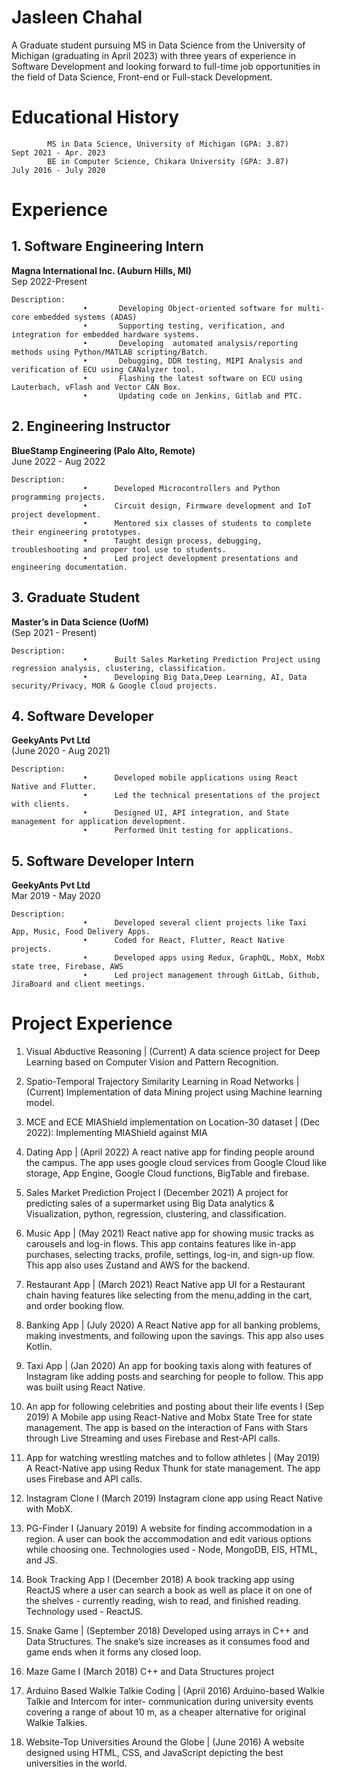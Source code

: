 ﻿# Jasleen Chahal
A Graduate student pursuing MS in Data Science from the University of Michigan (graduating in April 2023) with three years of experience in Software Development and looking forward to full-time job opportunities in the field of Data Science, Front-end or Full-stack Development.


# Educational History
```
        MS in Data Science, University of Michigan (GPA: 3.87)          Sept 2021 - Apr. 2023
        BE in Computer Science, Chikara University (GPA: 3.87)      	July 2016 - July 2020
```


# Experience

## 1.   Software Engineering Intern 
<strong>Magna International Inc. (Auburn Hills, MI)</strong>                                 
        Sep 2022-Present
```
Description:
                •       Developing Object-oriented software for multi-core embedded systems (ADAS)
                •       Supporting testing, verification, and integration for embedded hardware systems.
                •       Developing  automated analysis/reporting methods using Python/MATLAB scripting/Batch.
                •       Debugging, DDR testing, MIPI Analysis and verification of ECU using CANalyzer tool.
                •       Flashing the latest software on ECU using Lauterbach, vFlash and Vector CAN Box.
                •       Updating code on Jenkins, Gitlab and PTC.
```

## 2.   Engineering Instructor             
<strong>BlueStamp Engineering (Palo Alto, Remote)</strong><br>
        June 2022 - Aug 2022
```
Description:
                •      Developed Microcontrollers and Python programming projects.
                •      Circuit design, Firmware development and IoT project development.
                •      Mentored six classes of students to complete their engineering prototypes.
                •      Taught design process, debugging, troubleshooting and proper tool use to students.
                •      Led project development presentations and engineering documentation.
```                

## 3.   Graduate Student     
<strong>Master’s in Data Science (UofM)</strong> <br>
        (Sep 2021 - Present)
```
Description:
                •      Built Sales Marketing Prediction Project using regression analysis, clustering, classification.
                •      Developing Big Data,Deep Learning, AI, Data security/Privacy, MOR & Google Cloud projects.
```

## 4.   Software Developer 
<strong>GeekyAnts Pvt Ltd</strong><br>
        (June 2020 - Aug 2021)
```
Description:
                •      Developed mobile applications using React Native and Flutter.
                •      Led the technical presentations of the project with clients. 
                •      Designed UI, API integration, and State management for application development.
                •      Performed Unit testing for applications.
```

## 5.   Software Developer Intern 
<strong>GeekyAnts Pvt Ltd</strong><br>
        Mar 2019 - May 2020
```
Description:
                •      Developed several client projects like Taxi App, Music, Food Delivery Apps.
                •      Coded for React, Flutter, React Native projects.
                •      Developed apps using Redux, GraphQL, MobX, MobX state tree, Firebase, AWS
                •      Led project management through GitLab, Github, JiraBoard and client meetings.
```


# Project Experience

1. Visual Abductive Reasoning | (Current) 
        A data science project for Deep Learning based on Computer Vision and Pattern Recognition. 
        
2. Spatio-Temporal Trajectory Similarity Learning in Road Networks  | (Current) 
         Implementation of data Mining project using Machine learning model.
        
3. MCE and ECE MIAShield implementation on Location-30 dataset | (Dec 2022): 
        Implementing MIAShield against MIA
        
4. Dating App | (April 2022)
        A react native app for finding people around the campus. The app uses google cloud services from Google Cloud like storage, App Engine, Google Cloud                 functions, BigTable and firebase.
        
5. Sales Market Prediction Project I (December 2021)
        A project for predicting sales of a supermarket using Big Data analytics & Visualization, python, regression, clustering, and classification.
        
6. Music App | (May 2021)
        React native app for showing music tracks as carousels and log-in flows. This app  contains features like in-app purchases, selecting tracks, profile,               settings, log-in, and sign-up flow. This app also uses Zustand and AWS for the backend.
        
7. Restaurant App | (March 2021)
        React Native app UI for a Restaurant chain having features like selecting from the menu,adding in the cart, and order booking flow.
        
8. Banking App | (July 2020) 
        A React Native app for all banking problems, making investments, and following upon the savings. This app also uses Kotlin.
        
9. Taxi App | (Jan 2020) 
        An app for booking taxis along with features of Instagram like adding posts and searching for people to follow. This app was built using React Native.
        
10. An app for following celebrities and posting about their life events I (Sep 2019) 
        A Mobile app using React-Native and Mobx State Tree for state management. The app is based on the interaction of Fans with Stars through Live Streaming and           uses Firebase and Rest-API calls.
        
11. App for watching wrestling matches and to follow athletes | (May 2019)
        A React-Native app using Redux Thunk for state management. The app uses Firebase and API calls.
        
12. Instagram Clone I (March 2019)
        Instagram clone app using React Native with MobX.
        
13. PG-Finder I (January 2019)
        A website for finding accommodation in a region. A user can book the accommodation and edit various options while choosing one. Technologies used - Node,             MongoDB, EIS, HTML, and JS.
        
14. Book Tracking App I (December 2018)
        A book tracking app using ReactJS where a user can search a book   as well as place it on one of the shelves - currently reading, wish to read, and finished         reading. Technology used - ReactJS.
        
15. Snake Game | (September 2018)
        Developed using arrays in C++ and Data Structures. The snake’s size increases as it consumes food and game ends when it forms any closed loop.
        
16. Maze Game I (March 2018)
         C++ and Data Structures project

17. Arduino Based Walkie Talkie Coding | (April 2016) 
        Arduino-based Walkie Talkie and Intercom for inter- communication during university events covering a range of about 10 m, as a cheaper                               alternative for original Walkie Talkies.
       
18. Website-Top Universities Around the Globe | (June 2016)
        A website designed using HTML, CSS, and JavaScript depicting the best universities in the world.







